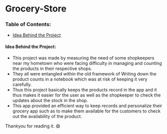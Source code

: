 # Grocery-Store

### Table of Contents:
* [Idea Behind the Project](#idea-behind-the-project)

#### Idea Behind the Project:

* This project was made by measuring the need of some shopkeepers near my hometown who were facing difficulty in managing and counting the products in their respective shops.
* They all were entangled within the old framework of Writing down the product counts in a notebook which was at risk of keeping it very carefully.
* Thus this project basically keeps the products record in the app and it thus makes it easier for the user as well as the shopkeeper to check the updates about the stock in the shop.
* This app provided an efficient way to keep records and personalize their grocery app such as to make them available for the customers to check out the availability of the product.


Thankyou for reading it. 😄
